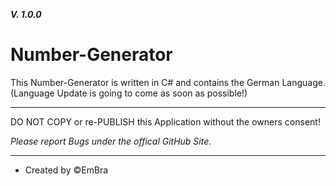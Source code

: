 **_V. 1.0.0_**

# Number-Generator

This Number-Generator is written in C# and contains the German Language. (Language Update is going to come as soon as possible!)

----------------------------------------------------------------------------------------------------------------------------------------------------------------

DO NOT COPY or re-PUBLISH this Application without the owners consent!

_Please report Bugs under the offical GitHub Site._

----------------------------------------------------------------------------------------------------------------------------------------------------------------

- Created by ©️EmBra
